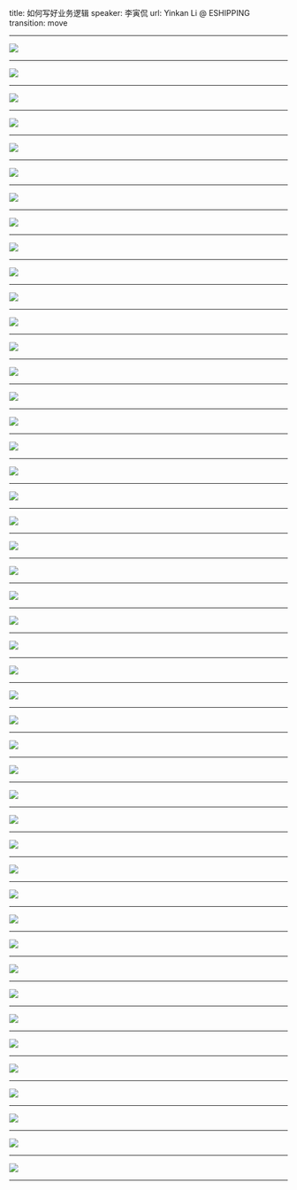 title: 如何写好业务逻辑
speaker: 李寅侃
url: Yinkan Li @ ESHIPPING
transition: move

----

![](http://ww1.sinaimg.cn/large/005OSeYugw1f9er609ajrj30k00f0q3d.jpg)

----

![](http://ww2.sinaimg.cn/large/005OSeYugw1f9er60anpbj30k00f0aa9.jpg)

----

![](http://ww2.sinaimg.cn/large/005OSeYugw1f9er609ktuj30k00f0t9d.jpg)

----

![](http://ww2.sinaimg.cn/large/005OSeYugw1f9er60li1zj30k00f0wem.jpg)

----

![](http://ww1.sinaimg.cn/large/005OSeYugw1f9er60dbuej30k00f0t8y.jpg)

----

![](http://ww3.sinaimg.cn/large/005OSeYugw1f9er61aeloj30k00f00t8.jpg)

----

![](http://ww3.sinaimg.cn/large/005OSeYugw1f9er60z7olj30k00f03yz.jpg)

----

![](http://ww4.sinaimg.cn/large/005OSeYugw1f9er60oh7wj30k00f00sy.jpg)

----

![](http://ww1.sinaimg.cn/large/005OSeYugw1f9er62fzwrj30k00f0wgu.jpg)

----

![](http://ww1.sinaimg.cn/large/005OSeYugw1f9er60kct6j30k00f0glm.jpg)

----

![](http://ww4.sinaimg.cn/large/005OSeYugw1f9er60ozt3j30k00f00sv.jpg)

----

![](http://ww3.sinaimg.cn/large/005OSeYugw1f9er620strj30k00f0q3n.jpg)

----

![](http://ww3.sinaimg.cn/large/005OSeYugw1f9er60m2k3j30k00f0dg3.jpg)

----

![](http://ww3.sinaimg.cn/large/005OSeYugw1f9er60mspnj30k00f0wee.jpg)

----

![](http://ww1.sinaimg.cn/large/005OSeYugw1f9er60te06j30k00f00ss.jpg)

----

![](http://ww4.sinaimg.cn/large/005OSeYugw1f9er60xfpgj30k00f03yv.jpg)

----

![](http://ww2.sinaimg.cn/large/005OSeYugw1f9er60vyfqj30k00f00su.jpg)

----

![](http://ww2.sinaimg.cn/large/005OSeYugw1f9er60ph36j30k00f03yo.jpg)

----

![](http://ww4.sinaimg.cn/large/005OSeYugw1f9er61z4frj30k00f0mxd.jpg)

----

![](http://ww3.sinaimg.cn/large/005OSeYugw1f9er611voij30k00f0q36.jpg)

----

![](http://ww1.sinaimg.cn/large/005OSeYugw1f9er613jxbj30k00f0aah.jpg)

----

![](http://ww1.sinaimg.cn/large/005OSeYugw1f9er628ldpj30k00f0gmp.jpg)

----

![](http://ww2.sinaimg.cn/large/005OSeYugw1f9er62y1ynj30k00f0n08.jpg)

----

![](http://ww4.sinaimg.cn/large/005OSeYugw1f9er619utmj30k00f0mxa.jpg)

----

![](http://ww3.sinaimg.cn/large/005OSeYugw1f9er61amk4j30k00f074h.jpg)

----

![](http://ww1.sinaimg.cn/large/005OSeYugw1f9er61aqqgj30k00f0q37.jpg)

----

![](http://ww2.sinaimg.cn/large/005OSeYugw1f9er626an7j30k00f00td.jpg)

----

![](http://ww1.sinaimg.cn/large/005OSeYugw1f9er628hs2j30k00f075n.jpg)

----

![](http://ww4.sinaimg.cn/large/005OSeYugw1f9er61an27j30k00f0mx2.jpg)

----

![](http://ww4.sinaimg.cn/large/005OSeYugw1f9er61cvb3j30k00f0dfw.jpg)

----

![](http://ww4.sinaimg.cn/large/005OSeYugw1f9er619ewbj30k00f0mxb.jpg)

----

![](http://ww1.sinaimg.cn/large/005OSeYugw1f9er61rawqj30k00f0jrh.jpg)

----

![](http://ww2.sinaimg.cn/large/005OSeYugw1f9er61thu6j30k00f0wez.jpg)

----

![](http://ww1.sinaimg.cn/large/005OSeYugw1f9er62mianj30k00f0jtg.jpg)

----

![](http://ww3.sinaimg.cn/large/005OSeYugw1f9er62a6q9j30k00f075a.jpg)

----

![](http://ww2.sinaimg.cn/large/005OSeYugw1f9er61otsgj30k00f0t8q.jpg)

----

![](http://ww3.sinaimg.cn/large/005OSeYugw1f9er61knttj30k00f0t8m.jpg)

----

![](http://ww4.sinaimg.cn/large/005OSeYugw1f9er61xcqjj30k00f00so.jpg)

----

![](http://ww1.sinaimg.cn/large/005OSeYugw1f9er62j4hhj30k00f0758.jpg)

----

![](http://ww3.sinaimg.cn/large/005OSeYugw1f9er62msjjj30k00f0dhp.jpg)

----

![](http://ww1.sinaimg.cn/large/005OSeYugw1f9er61z0zxj30k00f074s.jpg)

----

![](http://ww4.sinaimg.cn/large/005OSeYugw1f9er6212arj30k00f0jrf.jpg)

----

![](http://ww3.sinaimg.cn/large/005OSeYugw1f9er62c68bj30k00f0gml.jpg)

----

![](http://ww2.sinaimg.cn/large/005OSeYugw1f9er61z2h5j30k00f00ss.jpg)

----

![](http://ww3.sinaimg.cn/large/005OSeYugw1f9er62j9wdj30k00f0myf.jpg)

----

![](http://ww3.sinaimg.cn/large/005OSeYugw1f9er62eg9lj30k00f0aa1.jpg)

----
